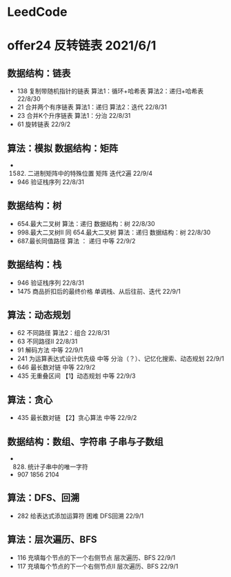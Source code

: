 # LeedCode
# offer24 反转链表 2021/6/1

## 数据结构：链表
*  138 复制带随机指针的链表    算法1：循环+哈希表 算法2：递归+哈希表 22/8/30
*   21  合并两个有序链表        算法1：递归   算法2：迭代     22/8/31
*   23  合并K个升序链表         算法1：分治  22/8/31
*   61  旋转链表              22/9/2

## 算法：模拟  数据结构：矩阵
* 1582. 二进制矩阵中的特殊位置   矩阵 迭代2遍  22/9/4
* 946 验证栈序列   22/8/31


## 数据结构：树
*  654.最大二叉树    算法：递归  数据结构：树    22/8/30
*  998.最大二叉树II  同 654.最大二叉树   算法：递归  数据结构：树 22/8/30
*  687.最长同值路径   算法 ： 递归 中等 22/9/2

## 数据结构：栈
*  946 验证栈序列   22/8/31
* 1475 商品折扣后的最终价格  单调栈、从后往前、迭代 22/9/1

## 算法：动态规划
*   62 不同路径   算法2：组合 22/8/31
*   63 不同路径II     22/8/31
*   91 解码方法   中等  22/9/1
*  241 为运算表达式设计优先级  中等 分治（？）、记忆化搜索、动态规划  22/9/1
*  646 最长数对链       中等      22/9/2
*  435 无重叠区间       【1】动态规划   中等        22/9/3

## 算法：贪心
*  435 最长数对链       【2】贪心算法   中等   22/9/2

## 数据结构：数组、字符串 子串与子数组
*  828. 统计子串中的唯一字符
*  907 1856 2104 

## 算法：DFS、回溯
* 282 给表达式添加运算符 困难 DFS回溯 22/9/1

## 算法：层次遍历、BFS
* 116 充填每个节点的下一个右侧节点 层次遍历、BFS     22/9/1
* 117 充填每个节点的下一个右侧节点II 层次遍历、BFS      22/9/1



